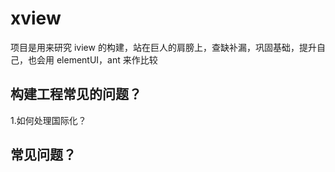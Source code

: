 # xview

项目是用来研究 iview 的构建，站在巨人的肩膀上，查缺补漏，巩固基础，提升自己，也会用 elementUI，ant 来作比较

## 构建工程常见的问题？

1.如何处理国际化？

## 常见问题？
